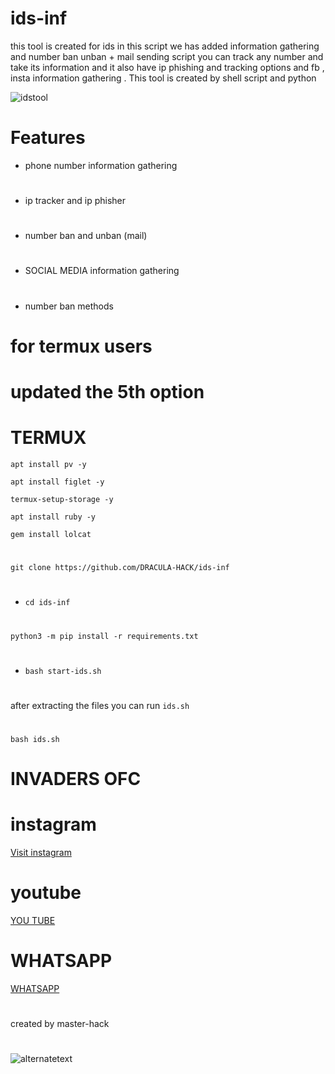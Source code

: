 # ids-inf
this tool is created for ids
in this script we has added information gathering 
and number ban unban + mail sending script 
you can track any number and take its information 
and it also have ip phishing and tracking options
and fb , insta information gathering .
This tool is created by shell script and python 

<img src="https://github.com/DRACULA-HACK/ids-inf/blob/main/IMG_20230321_215629.jpg" alt="idstool">

#
# Features
* phone number information gathering 
#
* ip tracker and ip phisher
#
* number ban and unban (mail)
#
* SOCIAL MEDIA information gathering 
#
* number ban methods 
#

# for termux users

# updated the 5th option 

# TERMUX 


` apt install pv -y `

` apt install figlet -y `

` termux-setup-storage -y `

` apt install ruby -y `

` gem install lolcat `

#
`git clone https://github.com/DRACULA-HACK/ids-inf `
#
* `cd ids-inf `
#
` python3 -m pip install -r requirements.txt `
#
* ` bash start-ids.sh `

#
after extracting the files you can run `ids.sh` 

#
` bash ids.sh `

# INVADERS OFC 
#


 
  
     
      
  
#

# instagram 

<a href="https://instagram.com/_invaders_ofc_?igshid=MTg0ZDhmNDA=">Visit instagram </a> 

# youtube
 
<a href="https://m.youtube.com/channel/UCcuJQhSiU80wigeMyHu9r_g">YOU TUBE </a>
#
# WHATSAPP
<a href="https://wa.me//+916235369260">WHATSAPP </a>
#
created 
by 
master-hack

#

<img src="https://github.com/DRACULA-HACK/ids-inf/blob/main/IMG_20221219_104937.jpg" alt="alternatetext">

#
